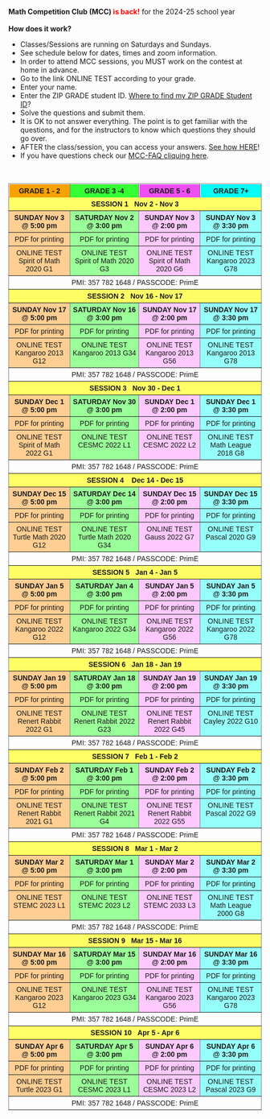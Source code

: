 <b>Math Competition Club (MCC) <font color="red">is back!</font></b> for the 2024-25 school year <br><br>
<b>How does it work?</b>
<br>
*  Classes/Sessions are running on Saturdays and Sundays.
*  See schedule below for dates, times and zoom information. 
*	 In order to attend MCC sessions, you MUST work on the contest at home in advance.
*	 Go to the link ONLINE TEST according to your grade.
*	 Enter your name.
*	 Enter the ZIP GRADE student ID. <a href="https://renertmath.github.io/MCC_submit">Where to find my ZIP GRADE Student ID</a>?
*	 Solve the questions and submit them.
*	It is OK to not answer everything. The point is to get familiar with the questions, and for the instructors to know which questions they should go over. <br>
*	AFTER the class/session, you can access your answers. <a href="https://renertmath.github.io/MCC_answers">See how HERE</a>!
*	If you have questions check our <a href="https://renertmath.github.io/MCC_FAQ">MCC-FAQ cliquing here</a>.
<br>
<table style="border-collapse:collapse;border-spacing:0" class="tg"><thead>
<tr><th style="background-color:#f8a102;border-color:inherit;border-style:solid;border-width:1px;font-family:Arial, sans-serif;font-size:14px;font-weight:bold;overflow:hidden;padding:5px 5px;position:-webkit-sticky;position:sticky;text-align:center;top:-1px;vertical-align:top;will-change:transform;word-break:normal">GRADE 1 - 2</th><th style="background-color:#34ff34;border-color:inherit;border-style:solid;border-width:1px;font-family:Arial, sans-serif;font-size:14px;font-weight:bold;overflow:hidden;padding:5px 5px;position:-webkit-sticky;position:sticky;text-align:center;top:-1px;vertical-align:top;will-change:transform;word-break:normal">GRADE 3 -4</th><th style="background-color:#ed4ef1;border-color:inherit;border-style:solid;border-width:1px;font-family:Arial, sans-serif;font-size:14px;font-weight:bold;overflow:hidden;padding:5px 5px;position:-webkit-sticky;position:sticky;text-align:center;top:-1px;vertical-align:top;will-change:transform;word-break:normal">GRADE 5 - 6</th>
<th style="background-color:#04fdf4;border-color:inherit;border-style:solid;border-width:1px;font-family:Arial, sans-serif;font-size:14px;font-weight:bold;overflow:hidden;padding:5px 5px;position:-webkit-sticky;position:sticky;text-align:center;top:-1px;vertical-align:top;will-change:transform;word-break:normal">GRADE 7+</th></tr>
</thead>
<tbody><tr><td style="background-color:#fffe65;border-color:inherit;border-style:solid;border-width:1px;font-family:Arial, sans-serif;font-size:14px;font-weight:bold;overflow:hidden;padding:5px 5px;text-align:center;vertical-align:top;word-break:normal" colspan="4">SESSION 1   Nov 2 - Nov 3</td></tr>
<tr><td style="background-color:#ffce93;border-color:inherit;border-style:solid;border-width:1px;font-family:Arial, sans-serif;font-size:14px;font-weight:bold;overflow:hidden;padding:5px 5px;text-align:center;vertical-align:top;word-break:normal">SUNDAY Nov 3 @ 5:00 pm</td><td style="background-color:#9aff99;border-color:inherit;border-style:solid;border-width:1px;font-family:Arial, sans-serif;font-size:14px;font-weight:bold;overflow:hidden;padding:5px 5px;text-align:center;vertical-align:top;word-break:normal">SATURDAY Nov 2 @ 3:00 pm</td><td style="background-color:#fec9ff;border-color:inherit;border-style:solid;border-width:1px;font-family:Arial, sans-serif;font-size:14px;font-weight:bold;overflow:hidden;padding:5px 5px;text-align:center;vertical-align:top;word-break:normal">SUNDAY Nov 3 @ 2:00 pm</td>
<td style="background-color:#96fffb;border-color:inherit;border-style:solid;border-width:1px;font-family:Arial, sans-serif;font-size:14px;font-weight:bold;overflow:hidden;padding:5px 5px;text-align:center;vertical-align:top;word-break:normal">SUNDAY Nov 3 @ 3:30 pm</td></tr>
<tr><td style="background-color:#ffce93;border-color:inherit;border-style:solid;border-width:1px;font-family:Arial, sans-serif;font-size:14px;overflow:hidden;padding:5px 5px;text-align:center;vertical-align:top;word-break:normal">PDF for printing</td><td style="background-color:#9aff99;border-color:inherit;border-style:solid;border-width:1px;font-family:Arial, sans-serif;font-size:14px;overflow:hidden;padding:5px 5px;text-align:center;vertical-align:top;word-break:normal">PDF for printing</td><td style="background-color:#fec9ff;border-color:inherit;border-style:solid;border-width:1px;font-family:Arial, sans-serif;font-size:14px;overflow:hidden;padding:5px 5px;text-align:center;vertical-align:top;word-break:normal">PDF for printing</td><td style="background-color:#96fffb;border-color:inherit;border-style:solid;border-width:1px;font-family:Arial, sans-serif;font-size:14px;overflow:hidden;padding:5px 5px;text-align:center;vertical-align:top;word-break:normal">PDF for printing</td></tr>
<tr><td style="background-color:#ffce93;border-color:inherit;border-style:solid;border-width:1px;font-family:Arial, sans-serif;font-size:14px;overflow:hidden;padding:5px 5px;text-align:center;vertical-align:top;word-break:normal">ONLINE TEST <br>Spirit of Math 2020 G1</td><td style="background-color:#9aff99;border-color:inherit;border-style:solid;border-width:1px;font-family:Arial, sans-serif;font-size:14px;overflow:hidden;padding:5px 5px;text-align:center;vertical-align:top;word-break:normal">ONLINE TEST <br>Spirit of Math 2020 G3</td><td style="background-color:#fec9ff;border-color:inherit;border-style:solid;border-width:1px;font-family:Arial, sans-serif;font-size:14px;overflow:hidden;padding:5px 5px;text-align:center;vertical-align:top;word-break:normal">ONLINE TEST <br>Spirit of Math 2020 G6</td>
<td style="background-color:#96fffb;border-color:inherit;border-style:solid;border-width:1px;font-family:Arial, sans-serif;font-size:14px;overflow:hidden;padding:5px 5px;text-align:center;vertical-align:top;word-break:normal">ONLINE TEST<br>Kangaroo 2023 G78</td></tr>
<tr><td style="border-color:inherit;border-style:solid;border-width:1px;font-family:Arial, sans-serif;font-size:14px;overflow:hidden;padding:5px 5px;text-align:center;vertical-align:top;word-break:normal" colspan="4">PMI: 357 782 1648 / PASSCODE: PrimE</td></tr><tr><td style="background-color:#fffe65;border-color:inherit;border-style:solid;border-width:1px;font-family:Arial, sans-serif;font-size:14px;font-weight:bold;overflow:hidden;padding:5px 5px;text-align:center;vertical-align:top;word-break:normal" colspan="4">SESSION 2   Nov 16 - Nov 17</td></tr>
<tr><td style="background-color:#ffce93;border-color:inherit;border-style:solid;border-width:1px;font-family:Arial, sans-serif;font-size:14px;font-weight:bold;overflow:hidden;padding:5px 5px;text-align:center;vertical-align:top;word-break:normal">SUNDAY Nov 17 @ 5:00 pm</td><td style="background-color:#9aff99;border-color:inherit;border-style:solid;border-width:1px;font-family:Arial, sans-serif;font-size:14px;font-weight:bold;overflow:hidden;padding:5px 5px;text-align:center;vertical-align:top;word-break:normal">SATURDAY Nov 16 @ 3:00 pm</td><td style="background-color:#fec9ff;border-color:inherit;border-style:solid;border-width:1px;font-family:Arial, sans-serif;font-size:14px;font-weight:bold;overflow:hidden;padding:5px 5px;text-align:center;vertical-align:top;word-break:normal">SUNDAY Nov 17 @ 2:00 pm</td>
<td style="background-color:#96fffb;border-color:inherit;border-style:solid;border-width:1px;font-family:Arial, sans-serif;font-size:14px;font-weight:bold;overflow:hidden;padding:5px 5px;text-align:center;vertical-align:top;word-break:normal">SUNDAY Nov 17 @ 3:30 pm</td></tr>
<tr><td style="background-color:#ffce93;border-color:inherit;border-style:solid;border-width:1px;font-family:Arial, sans-serif;font-size:14px;overflow:hidden;padding:5px 5px;text-align:center;vertical-align:top;word-break:normal">PDF for printing<br></td><td style="background-color:#9aff99;border-color:inherit;border-style:solid;border-width:1px;font-family:Arial, sans-serif;font-size:14px;overflow:hidden;padding:5px 5px;text-align:center;vertical-align:top;word-break:normal">PDF for printing</td><td style="background-color:#fec9ff;border-color:inherit;border-style:solid;border-width:1px;font-family:Arial, sans-serif;font-size:14px;overflow:hidden;padding:5px 5px;text-align:center;vertical-align:top;word-break:normal">PDF for printing</td><td style="background-color:#96fffb;border-color:inherit;border-style:solid;border-width:1px;font-family:Arial, sans-serif;font-size:14px;overflow:hidden;padding:5px 5px;text-align:center;vertical-align:top;word-break:normal">PDF for printing</td>
</tr>
<tr><td style="background-color:#ffce93;border-color:inherit;border-style:solid;border-width:1px;font-family:Arial, sans-serif;font-size:14px;overflow:hidden;padding:5px 5px;text-align:center;vertical-align:top;word-break:normal">ONLINE TEST<br>Kangaroo 2013 G12</td><td style="background-color:#9aff99;border-color:inherit;border-style:solid;border-width:1px;font-family:Arial, sans-serif;font-size:14px;overflow:hidden;padding:5px 5px;text-align:center;vertical-align:top;word-break:normal">ONLINE TEST<br>Kangaroo 2013 G34</td><td style="background-color:#fec9ff;border-color:inherit;border-style:solid;border-width:1px;font-family:Arial, sans-serif;font-size:14px;overflow:hidden;padding:5px 5px;text-align:center;vertical-align:top;word-break:normal">ONLINE TEST<br>Kangaroo 2013 G56</td>
<td style="background-color:#96fffb;border-color:inherit;border-style:solid;border-width:1px;font-family:Arial, sans-serif;font-size:14px;overflow:hidden;padding:5px 5px;text-align:center;vertical-align:top;word-break:normal">ONLINE TEST<br>Kangaroo 2013 G78</td></tr>
<tr><td style="border-color:inherit;border-style:solid;border-width:1px;font-family:Arial, sans-serif;font-size:14px;overflow:hidden;padding:5px 5px;text-align:center;vertical-align:top;word-break:normal" colspan="4">PMI: 357 782 1648 / PASSCODE: PrimE</td></tr><tr><td style="background-color:#fffe65;border-color:inherit;border-style:solid;border-width:1px;font-family:Arial, sans-serif;font-size:14px;font-weight:bold;overflow:hidden;padding:5px 5px;text-align:center;vertical-align:top;word-break:normal" colspan="4">SESSION 3&nbsp;&nbsp;&nbsp;Nov 30 - Dec 1</td></tr>
<tr><td style="background-color:#ffce93;border-color:inherit;border-style:solid;border-width:1px;font-family:Arial, sans-serif;font-size:14px;font-weight:bold;overflow:hidden;padding:5px 5px;text-align:center;vertical-align:top;word-break:normal">SUNDAY Dec 1 @ 5:00 pm</td><td style="background-color:#9aff99;border-color:inherit;border-style:solid;border-width:1px;font-family:Arial, sans-serif;font-size:14px;font-weight:bold;overflow:hidden;padding:5px 5px;text-align:center;vertical-align:top;word-break:normal">SATURDAY Nov 30 @ 3:00 pm</td><td style="background-color:#fec9ff;border-color:inherit;border-style:solid;border-width:1px;font-family:Arial, sans-serif;font-size:14px;font-weight:bold;overflow:hidden;padding:5px 5px;text-align:center;vertical-align:top;word-break:normal">SUNDAY Dec 1 @ 2:00 pm</td>
<td style="background-color:#96fffb;border-color:inherit;border-style:solid;border-width:1px;font-family:Arial, sans-serif;font-size:14px;font-weight:bold;overflow:hidden;padding:5px 5px;text-align:center;vertical-align:top;word-break:normal">SUNDAY Dec 1 @ 3:30 pm</td></tr>
<tr><td style="background-color:#ffce93;border-color:inherit;border-style:solid;border-width:1px;font-family:Arial, sans-serif;font-size:14px;overflow:hidden;padding:5px 5px;text-align:center;vertical-align:top;word-break:normal">PDF for printing</td><td style="background-color:#9aff99;border-color:inherit;border-style:solid;border-width:1px;font-family:Arial, sans-serif;font-size:14px;overflow:hidden;padding:5px 5px;text-align:center;vertical-align:top;word-break:normal">PDF for printing</td><td style="background-color:#fec9ff;border-color:inherit;border-style:solid;border-width:1px;font-family:Arial, sans-serif;font-size:14px;overflow:hidden;padding:5px 5px;text-align:center;vertical-align:top;word-break:normal">PDF for printing</td><td style="background-color:#96fffb;border-color:inherit;border-style:solid;border-width:1px;font-family:Arial, sans-serif;font-size:14px;overflow:hidden;padding:5px 5px;text-align:center;vertical-align:top;word-break:normal">PDF for printing</td></tr>
<tr><td style="background-color:#ffce93;border-color:inherit;border-style:solid;border-width:1px;font-family:Arial, sans-serif;font-size:14px;overflow:hidden;padding:5px 5px;text-align:center;vertical-align:top;word-break:normal">ONLINE TEST<br>Spirit of Math 2022 G1</td><td style="background-color:#9aff99;border-color:inherit;border-style:solid;border-width:1px;font-family:Arial, sans-serif;font-size:14px;overflow:hidden;padding:5px 5px;text-align:center;vertical-align:top;word-break:normal">ONLINE TEST<br>CESMC 2022 L1</td><td style="background-color:#fec9ff;border-color:inherit;border-style:solid;border-width:1px;font-family:Arial, sans-serif;font-size:14px;overflow:hidden;padding:5px 5px;text-align:center;vertical-align:top;word-break:normal">ONLINE TEST<br>CESMC 2022 L2</td>
<td style="background-color:#96fffb;border-color:inherit;border-style:solid;border-width:1px;font-family:Arial, sans-serif;font-size:14px;overflow:hidden;padding:5px 5px;text-align:center;vertical-align:top;word-break:normal">ONLINE TEST<br>Math League 2018 G8</td></tr>
<tr><td style="border-color:inherit;border-style:solid;border-width:1px;font-family:Arial, sans-serif;font-size:14px;overflow:hidden;padding:5px 5px;text-align:center;vertical-align:top;word-break:normal" colspan="4">PMI: 357 782 1648 / PASSCODE: PrimE</td></tr><tr><td style="background-color:#fffe65;border-color:inherit;border-style:solid;border-width:1px;font-family:Arial, sans-serif;font-size:14px;font-weight:bold;overflow:hidden;padding:5px 5px;text-align:center;vertical-align:top;word-break:normal" colspan="4">SESSION 4&nbsp;&nbsp;&nbsp;&nbsp;Dec 14 - Dec 15</td></tr>
<tr><td style="background-color:#ffce93;border-color:inherit;border-style:solid;border-width:1px;font-family:Arial, sans-serif;font-size:14px;font-weight:bold;overflow:hidden;padding:5px 5px;text-align:center;vertical-align:top;word-break:normal">SUNDAY Dec 15 @ 5:00 pm</td><td style="background-color:#9aff99;border-color:inherit;border-style:solid;border-width:1px;font-family:Arial, sans-serif;font-size:14px;font-weight:bold;overflow:hidden;padding:5px 5px;text-align:center;vertical-align:top;word-break:normal">SATURDAY Dec 14 @ 3:00 pm</td><td style="background-color:#fec9ff;border-color:inherit;border-style:solid;border-width:1px;font-family:Arial, sans-serif;font-size:14px;font-weight:bold;overflow:hidden;padding:5px 5px;text-align:center;vertical-align:top;word-break:normal">SUNDAY Dec 15 @ 2:00 pm</td>
<td style="background-color:#96fffb;border-color:inherit;border-style:solid;border-width:1px;font-family:Arial, sans-serif;font-size:14px;font-weight:bold;overflow:hidden;padding:5px 5px;text-align:center;vertical-align:top;word-break:normal">SUNDAY Dec 15 @ 3:30 pm</td></tr>
<tr><td style="background-color:#ffce93;border-color:inherit;border-style:solid;border-width:1px;font-family:Arial, sans-serif;font-size:14px;overflow:hidden;padding:5px 5px;text-align:center;vertical-align:top;word-break:normal">PDF for printing</td><td style="background-color:#9aff99;border-color:inherit;border-style:solid;border-width:1px;font-family:Arial, sans-serif;font-size:14px;overflow:hidden;padding:5px 5px;text-align:center;vertical-align:top;word-break:normal">PDF for printing</td><td style="background-color:#fec9ff;border-color:inherit;border-style:solid;border-width:1px;font-family:Arial, sans-serif;font-size:14px;overflow:hidden;padding:5px 5px;text-align:center;vertical-align:top;word-break:normal">PDF for printing</td><td style="background-color:#96fffb;border-color:inherit;border-style:solid;border-width:1px;font-family:Arial, sans-serif;font-size:14px;overflow:hidden;padding:5px 5px;text-align:center;vertical-align:top;word-break:normal">PDF for printing</td></tr>
<tr><td style="background-color:#ffce93;border-color:inherit;border-style:solid;border-width:1px;font-family:Arial, sans-serif;font-size:14px;overflow:hidden;padding:5px 5px;text-align:center;vertical-align:top;word-break:normal">ONLINE TEST<br>Turtle Math 2020 G12</td><td style="background-color:#9aff99;border-color:inherit;border-style:solid;border-width:1px;font-family:Arial, sans-serif;font-size:14px;overflow:hidden;padding:5px 5px;text-align:center;vertical-align:top;word-break:normal">ONLINE TEST<br>Turtle Math 2020 G34</td><td style="background-color:#fec9ff;border-color:inherit;border-style:solid;border-width:1px;font-family:Arial, sans-serif;font-size:14px;overflow:hidden;padding:5px 5px;text-align:center;vertical-align:top;word-break:normal">ONLINE TEST<br>Gauss 2022 G7</td>
<td style="background-color:#96fffb;border-color:inherit;border-style:solid;border-width:1px;font-family:Arial, sans-serif;font-size:14px;overflow:hidden;padding:5px 5px;text-align:center;vertical-align:top;word-break:normal">ONLINE TEST<br>Pascal 2020 G9</td></tr>
<tr><td style="border-color:inherit;border-style:solid;border-width:1px;font-family:Arial, sans-serif;font-size:14px;overflow:hidden;padding:5px 5px;text-align:center;vertical-align:top;word-break:normal" colspan="4">PMI: 357 782 1648 / PASSCODE: PrimE</td></tr><tr><td style="background-color:#fffe65;border-color:inherit;border-style:solid;border-width:1px;font-family:Arial, sans-serif;font-size:14px;font-weight:bold;overflow:hidden;padding:5px 5px;text-align:center;vertical-align:top;word-break:normal" colspan="4">SESSION 5&nbsp;&nbsp;&nbsp;Jan 4 - Jan 5</td></tr>
<tr><td style="background-color:#ffce93;border-color:inherit;border-style:solid;border-width:1px;font-family:Arial, sans-serif;font-size:14px;font-weight:bold;overflow:hidden;padding:5px 5px;text-align:center;vertical-align:top;word-break:normal">SUNDAY Jan 5 @ 5:00 pm</td><td style="background-color:#9aff99;border-color:inherit;border-style:solid;border-width:1px;font-family:Arial, sans-serif;font-size:14px;font-weight:bold;overflow:hidden;padding:5px 5px;text-align:center;vertical-align:top;word-break:normal">SATURDAY Jan 4 @ 3:00 pm</td><td style="background-color:#fec9ff;border-color:inherit;border-style:solid;border-width:1px;font-family:Arial, sans-serif;font-size:14px;font-weight:bold;overflow:hidden;padding:5px 5px;text-align:center;vertical-align:top;word-break:normal">SUNDAY Jan 5 @ 2:00 pm</td>
<td style="background-color:#96fffb;border-color:inherit;border-style:solid;border-width:1px;font-family:Arial, sans-serif;font-size:14px;font-weight:bold;overflow:hidden;padding:5px 5px;text-align:center;vertical-align:top;word-break:normal">SUNDAY Jan 5 @ 3:30 pm</td></tr>
<tr><td style="background-color:#ffce93;border-color:inherit;border-style:solid;border-width:1px;font-family:Arial, sans-serif;font-size:14px;overflow:hidden;padding:5px 5px;text-align:center;vertical-align:top;word-break:normal">PDF for printing</td><td style="background-color:#9aff99;border-color:inherit;border-style:solid;border-width:1px;font-family:Arial, sans-serif;font-size:14px;overflow:hidden;padding:5px 5px;text-align:center;vertical-align:top;word-break:normal">PDF for printing</td><td style="background-color:#fec9ff;border-color:inherit;border-style:solid;border-width:1px;font-family:Arial, sans-serif;font-size:14px;overflow:hidden;padding:5px 5px;text-align:center;vertical-align:top;word-break:normal">PDF for printing</td><td style="background-color:#96fffb;border-color:inherit;border-style:solid;border-width:1px;font-family:Arial, sans-serif;font-size:14px;overflow:hidden;padding:5px 5px;text-align:center;vertical-align:top;word-break:normal">PDF for printing</td></tr>
<tr><td style="background-color:#ffce93;border-color:inherit;border-style:solid;border-width:1px;font-family:Arial, sans-serif;font-size:14px;overflow:hidden;padding:5px 5px;text-align:center;vertical-align:top;word-break:normal">ONLINE TEST<br>Kangaroo 2022 G12</td><td style="background-color:#9aff99;border-color:inherit;border-style:solid;border-width:1px;font-family:Arial, sans-serif;font-size:14px;overflow:hidden;padding:5px 5px;text-align:center;vertical-align:top;word-break:normal">ONLINE TEST<br>Kangaroo 2022 G34</td><td style="background-color:#fec9ff;border-color:inherit;border-style:solid;border-width:1px;font-family:Arial, sans-serif;font-size:14px;overflow:hidden;padding:5px 5px;text-align:center;vertical-align:top;word-break:normal">ONLINE TEST<br>Kangaroo 2022 G56</td>
<td style="background-color:#96fffb;border-color:inherit;border-style:solid;border-width:1px;font-family:Arial, sans-serif;font-size:14px;overflow:hidden;padding:5px 5px;text-align:center;vertical-align:top;word-break:normal">ONLINE TEST<br>Kangaroo 2022 G78</td></tr>
<tr><td style="border-color:inherit;border-style:solid;border-width:1px;font-family:Arial, sans-serif;font-size:14px;overflow:hidden;padding:5px 5px;text-align:center;vertical-align:top;word-break:normal" colspan="4">PMI: 357 782 1648 / PASSCODE: PrimE</td></tr><tr><td style="background-color:#fffe65;border-color:inherit;border-style:solid;border-width:1px;font-family:Arial, sans-serif;font-size:14px;font-weight:bold;overflow:hidden;padding:5px 5px;text-align:center;vertical-align:top;word-break:normal" colspan="4">SESSION 6&nbsp;&nbsp;&nbsp;Jan 18 - Jan 19</td></tr>
<tr><td style="background-color:#ffce93;border-color:inherit;border-style:solid;border-width:1px;font-family:Arial, sans-serif;font-size:14px;font-weight:bold;overflow:hidden;padding:5px 5px;text-align:center;vertical-align:top;word-break:normal">SUNDAY Jan 19 @ 5:00 pm</td><td style="background-color:#9aff99;border-color:inherit;border-style:solid;border-width:1px;font-family:Arial, sans-serif;font-size:14px;font-weight:bold;overflow:hidden;padding:5px 5px;text-align:center;vertical-align:top;word-break:normal">SATURDAY Jan 18 @ 3:00 pm</td><td style="background-color:#fec9ff;border-color:inherit;border-style:solid;border-width:1px;font-family:Arial, sans-serif;font-size:14px;font-weight:bold;overflow:hidden;padding:5px 5px;text-align:center;vertical-align:top;word-break:normal">SUNDAY Jan 19 @ 2:00 pm</td>
<td style="background-color:#96fffb;border-color:inherit;border-style:solid;border-width:1px;font-family:Arial, sans-serif;font-size:14px;font-weight:bold;overflow:hidden;padding:5px 5px;text-align:center;vertical-align:top;word-break:normal">SUNDAY Jan 19 @ 3:30 pm</td></tr>
<tr><td style="background-color:#ffce93;border-color:inherit;border-style:solid;border-width:1px;font-family:Arial, sans-serif;font-size:14px;overflow:hidden;padding:5px 5px;text-align:center;vertical-align:top;word-break:normal">PDF for printing</td><td style="background-color:#9aff99;border-color:inherit;border-style:solid;border-width:1px;font-family:Arial, sans-serif;font-size:14px;overflow:hidden;padding:5px 5px;text-align:center;vertical-align:top;word-break:normal">PDF for printing</td><td style="background-color:#fec9ff;border-color:inherit;border-style:solid;border-width:1px;font-family:Arial, sans-serif;font-size:14px;overflow:hidden;padding:5px 5px;text-align:center;vertical-align:top;word-break:normal">PDF for printing</td><td style="background-color:#96fffb;border-color:inherit;border-style:solid;border-width:1px;font-family:Arial, sans-serif;font-size:14px;overflow:hidden;padding:5px 5px;text-align:center;vertical-align:top;word-break:normal">PDF for printing</td></tr>
<tr><td style="background-color:#ffce93;border-color:inherit;border-style:solid;border-width:1px;font-family:Arial, sans-serif;font-size:14px;overflow:hidden;padding:5px 5px;text-align:center;vertical-align:top;word-break:normal">ONLINE TEST<br>Renert Rabbit 2022 G1</td><td style="background-color:#9aff99;border-color:inherit;border-style:solid;border-width:1px;font-family:Arial, sans-serif;font-size:14px;overflow:hidden;padding:5px 5px;text-align:center;vertical-align:top;word-break:normal">ONLINE TEST<br>Renert Rabbit 2022 G23</td><td style="background-color:#fec9ff;border-color:inherit;border-style:solid;border-width:1px;font-family:Arial, sans-serif;font-size:14px;overflow:hidden;padding:5px 5px;text-align:center;vertical-align:top;word-break:normal">ONLINE TEST<br>Renert Rabbit 2022 G45</td>
<td style="background-color:#96fffb;border-color:inherit;border-style:solid;border-width:1px;font-family:Arial, sans-serif;font-size:14px;overflow:hidden;padding:5px 5px;text-align:center;vertical-align:top;word-break:normal">ONLINE TEST<br>Cayley 2022 G10</td></tr>
<tr><td style="border-color:inherit;border-style:solid;border-width:1px;font-family:Arial, sans-serif;font-size:14px;overflow:hidden;padding:5px 5px;text-align:center;vertical-align:top;word-break:normal" colspan="4">PMI: 357 782 1648 / PASSCODE: PrimE</td></tr><tr><td style="background-color:#fffe65;border-color:inherit;border-style:solid;border-width:1px;font-family:Arial, sans-serif;font-size:14px;font-weight:bold;overflow:hidden;padding:5px 5px;text-align:center;vertical-align:top;word-break:normal" colspan="4">SESSION 7&nbsp;&nbsp;&nbsp;Feb 1 - Feb 2</td></tr>
<tr><td style="background-color:#ffce93;border-color:inherit;border-style:solid;border-width:1px;font-family:Arial, sans-serif;font-size:14px;font-weight:bold;overflow:hidden;padding:5px 5px;text-align:center;vertical-align:top;word-break:normal">SUNDAY Feb 2 @ 5:00 pm</td><td style="background-color:#9aff99;border-color:inherit;border-style:solid;border-width:1px;font-family:Arial, sans-serif;font-size:14px;font-weight:bold;overflow:hidden;padding:5px 5px;text-align:center;vertical-align:top;word-break:normal">SATURDAY Feb 1 @ 3:00 pm</td><td style="background-color:#fec9ff;border-color:inherit;border-style:solid;border-width:1px;font-family:Arial, sans-serif;font-size:14px;font-weight:bold;overflow:hidden;padding:5px 5px;text-align:center;vertical-align:top;word-break:normal">SUNDAY Feb 2 @ 2:00 pm</td>
<td style="background-color:#96fffb;border-color:inherit;border-style:solid;border-width:1px;font-family:Arial, sans-serif;font-size:14px;font-weight:bold;overflow:hidden;padding:5px 5px;text-align:center;vertical-align:top;word-break:normal">SUNDAY Feb 2 @ 3:30 pm</td></tr>
<tr><td style="background-color:#ffce93;border-color:inherit;border-style:solid;border-width:1px;font-family:Arial, sans-serif;font-size:14px;overflow:hidden;padding:5px 5px;text-align:center;vertical-align:top;word-break:normal">PDF for printing</td><td style="background-color:#9aff99;border-color:inherit;border-style:solid;border-width:1px;font-family:Arial, sans-serif;font-size:14px;overflow:hidden;padding:5px 5px;text-align:center;vertical-align:top;word-break:normal">PDF for printing</td><td style="background-color:#fec9ff;border-color:inherit;border-style:solid;border-width:1px;font-family:Arial, sans-serif;font-size:14px;overflow:hidden;padding:5px 5px;text-align:center;vertical-align:top;word-break:normal">PDF for printing</td><td style="background-color:#96fffb;border-color:inherit;border-style:solid;border-width:1px;font-family:Arial, sans-serif;font-size:14px;overflow:hidden;padding:5px 5px;text-align:center;vertical-align:top;word-break:normal">PDF for printing</td></tr>
<tr><td style="background-color:#ffce93;border-color:inherit;border-style:solid;border-width:1px;font-family:Arial, sans-serif;font-size:14px;overflow:hidden;padding:5px 5px;text-align:center;vertical-align:top;word-break:normal">ONLINE TEST<br>Renert Rabbit 2021 G1</td><td style="background-color:#9aff99;border-color:inherit;border-style:solid;border-width:1px;font-family:Arial, sans-serif;font-size:14px;overflow:hidden;padding:5px 5px;text-align:center;vertical-align:top;word-break:normal">ONLINE TEST<br>Renert Rabbit 2021 G4</td><td style="background-color:#fec9ff;border-color:inherit;border-style:solid;border-width:1px;font-family:Arial, sans-serif;font-size:14px;overflow:hidden;padding:5px 5px;text-align:center;vertical-align:top;word-break:normal">ONLINE TEST<br>Renert Rabbit 2022 G55</td>
<td style="background-color:#96fffb;border-color:inherit;border-style:solid;border-width:1px;font-family:Arial, sans-serif;font-size:14px;overflow:hidden;padding:5px 5px;text-align:center;vertical-align:top;word-break:normal">ONLINE TEST<br>Pascal 2022 G9</td></tr>
<tr><td style="border-color:inherit;border-style:solid;border-width:1px;font-family:Arial, sans-serif;font-size:14px;overflow:hidden;padding:5px 5px;text-align:center;vertical-align:top;word-break:normal" colspan="4">PMI: 357 782 1648 / PASSCODE: PrimE</td></tr><tr><td style="background-color:#fffe65;border-color:inherit;border-style:solid;border-width:1px;font-family:Arial, sans-serif;font-size:14px;font-weight:bold;overflow:hidden;padding:5px 5px;text-align:center;vertical-align:top;word-break:normal" colspan="4">SESSION 8&nbsp;&nbsp;&nbsp;Mar 1 - Mar 2</td></tr>
<tr><td style="background-color:#ffce93;border-color:inherit;border-style:solid;border-width:1px;font-family:Arial, sans-serif;font-size:14px;font-weight:bold;overflow:hidden;padding:5px 5px;text-align:center;vertical-align:top;word-break:normal">SUNDAY Mar 2 @ 5:00 pm</td><td style="background-color:#9aff99;border-color:inherit;border-style:solid;border-width:1px;font-family:Arial, sans-serif;font-size:14px;font-weight:bold;overflow:hidden;padding:5px 5px;text-align:center;vertical-align:top;word-break:normal">SATURDAY Mar 1 @ 3:00 pm</td><td style="background-color:#fec9ff;border-color:inherit;border-style:solid;border-width:1px;font-family:Arial, sans-serif;font-size:14px;font-weight:bold;overflow:hidden;padding:5px 5px;text-align:center;vertical-align:top;word-break:normal">SUNDAY Mar 2 @ 2:00 pm</td>
<td style="background-color:#96fffb;border-color:inherit;border-style:solid;border-width:1px;font-family:Arial, sans-serif;font-size:14px;font-weight:bold;overflow:hidden;padding:5px 5px;text-align:center;vertical-align:top;word-break:normal">SUNDAY Mar 2 @ 3:30 pm</td></tr>
<tr><td style="background-color:#ffce93;border-color:inherit;border-style:solid;border-width:1px;font-family:Arial, sans-serif;font-size:14px;overflow:hidden;padding:5px 5px;text-align:center;vertical-align:top;word-break:normal">PDF for printing</td><td style="background-color:#9aff99;border-color:inherit;border-style:solid;border-width:1px;font-family:Arial, sans-serif;font-size:14px;overflow:hidden;padding:5px 5px;text-align:center;vertical-align:top;word-break:normal">PDF for printing</td><td style="background-color:#fec9ff;border-color:inherit;border-style:solid;border-width:1px;font-family:Arial, sans-serif;font-size:14px;overflow:hidden;padding:5px 5px;text-align:center;vertical-align:top;word-break:normal">PDF for printing</td><td style="background-color:#96fffb;border-color:inherit;border-style:solid;border-width:1px;font-family:Arial, sans-serif;font-size:14px;overflow:hidden;padding:5px 5px;text-align:center;vertical-align:top;word-break:normal">PDF for printing</td></tr>
<tr><td style="background-color:#ffce93;border-color:inherit;border-style:solid;border-width:1px;font-family:Arial, sans-serif;font-size:14px;overflow:hidden;padding:5px 5px;text-align:center;vertical-align:top;word-break:normal">ONLINE TEST<br>STEMC 2023 L1</td><td style="background-color:#9aff99;border-color:inherit;border-style:solid;border-width:1px;font-family:Arial, sans-serif;font-size:14px;overflow:hidden;padding:5px 5px;text-align:center;vertical-align:top;word-break:normal">ONLINE TEST<br>STEMC 2023 L2</td><td style="background-color:#fec9ff;border-color:inherit;border-style:solid;border-width:1px;font-family:Arial, sans-serif;font-size:14px;overflow:hidden;padding:5px 5px;text-align:center;vertical-align:top;word-break:normal">ONLINE TEST<br>STEMC 2033 L3</td>
<td style="background-color:#96fffb;border-color:inherit;border-style:solid;border-width:1px;font-family:Arial, sans-serif;font-size:14px;overflow:hidden;padding:5px 5px;text-align:center;vertical-align:top;word-break:normal">ONLINE TEST<br>Math League 2000 G8</td></tr>
<tr><td style="border-color:inherit;border-style:solid;border-width:1px;font-family:Arial, sans-serif;font-size:14px;overflow:hidden;padding:5px 5px;text-align:center;vertical-align:top;word-break:normal" colspan="4">PMI: 357 782 1648 / PASSCODE: PrimE</td></tr><tr><td style="background-color:#fffe65;border-color:inherit;border-style:solid;border-width:1px;font-family:Arial, sans-serif;font-size:14px;font-weight:bold;overflow:hidden;padding:5px 5px;text-align:center;vertical-align:top;word-break:normal" colspan="4">SESSION 9&nbsp;&nbsp;&nbsp;Mar 15 - Mar 16</td></tr>
<tr><td style="background-color:#ffce93;border-color:inherit;border-style:solid;border-width:1px;font-family:Arial, sans-serif;font-size:14px;font-weight:bold;overflow:hidden;padding:5px 5px;text-align:center;vertical-align:top;word-break:normal">SUNDAY Mar 16 @ 5:00 pm</td><td style="background-color:#9aff99;border-color:inherit;border-style:solid;border-width:1px;font-family:Arial, sans-serif;font-size:14px;font-weight:bold;overflow:hidden;padding:5px 5px;text-align:center;vertical-align:top;word-break:normal">SATURDAY Mar 15 @ 3:00 pm</td><td style="background-color:#fec9ff;border-color:inherit;border-style:solid;border-width:1px;font-family:Arial, sans-serif;font-size:14px;font-weight:bold;overflow:hidden;padding:5px 5px;text-align:center;vertical-align:top;word-break:normal">SUNDAY Mar 16 @ 2:00 pm</td>
<td style="background-color:#96fffb;border-color:inherit;border-style:solid;border-width:1px;font-family:Arial, sans-serif;font-size:14px;font-weight:bold;overflow:hidden;padding:5px 5px;text-align:center;vertical-align:top;word-break:normal">SUNDAY Mar 16 @ 3:30 pm</td></tr>
<tr><td style="background-color:#ffce93;border-color:inherit;border-style:solid;border-width:1px;font-family:Arial, sans-serif;font-size:14px;overflow:hidden;padding:5px 5px;text-align:center;vertical-align:top;word-break:normal">PDF for printing</td><td style="background-color:#9aff99;border-color:inherit;border-style:solid;border-width:1px;font-family:Arial, sans-serif;font-size:14px;overflow:hidden;padding:5px 5px;text-align:center;vertical-align:top;word-break:normal">PDF for printing</td><td style="background-color:#fec9ff;border-color:inherit;border-style:solid;border-width:1px;font-family:Arial, sans-serif;font-size:14px;overflow:hidden;padding:5px 5px;text-align:center;vertical-align:top;word-break:normal">PDF for printing</td><td style="background-color:#96fffb;border-color:inherit;border-style:solid;border-width:1px;font-family:Arial, sans-serif;font-size:14px;overflow:hidden;padding:5px 5px;text-align:center;vertical-align:top;word-break:normal">PDF for printing</td></tr>
<tr><td style="background-color:#ffce93;border-color:inherit;border-style:solid;border-width:1px;font-family:Arial, sans-serif;font-size:14px;overflow:hidden;padding:5px 5px;text-align:center;vertical-align:top;word-break:normal">ONLINE TEST<br>Kangaroo 2023 G12</td><td style="background-color:#9aff99;border-color:inherit;border-style:solid;border-width:1px;font-family:Arial, sans-serif;font-size:14px;overflow:hidden;padding:5px 5px;text-align:center;vertical-align:top;word-break:normal">ONLINE TEST<br>Kangaroo 2023 G34<br></td><td style="background-color:#fec9ff;border-color:inherit;border-style:solid;border-width:1px;font-family:Arial, sans-serif;font-size:14px;overflow:hidden;padding:5px 5px;text-align:center;vertical-align:top;word-break:normal">ONLINE TEST<br>Kangaroo 2023 G56<br></td>
<td style="background-color:#96fffb;border-color:inherit;border-style:solid;border-width:1px;font-family:Arial, sans-serif;font-size:14px;overflow:hidden;padding:5px 5px;text-align:center;vertical-align:top;word-break:normal">ONLINE TEST<br>Kangaroo 2023 G78<br></td></tr>
<tr><td style="border-color:inherit;border-style:solid;border-width:1px;font-family:Arial, sans-serif;font-size:14px;overflow:hidden;padding:5px 5px;text-align:center;vertical-align:top;word-break:normal" colspan="4">PMI: 357 782 1648 / PASSCODE: PrimE</td></tr><tr><td style="background-color:#fffe65;border-color:inherit;border-style:solid;border-width:1px;font-family:Arial, sans-serif;font-size:14px;font-weight:bold;overflow:hidden;padding:5px 5px;text-align:center;vertical-align:top;word-break:normal" colspan="4">SESSION 10&nbsp;&nbsp;&nbsp;Apr 5 - Apr 6</td></tr>
<tr><td style="background-color:#ffce93;border-color:inherit;border-style:solid;border-width:1px;font-family:Arial, sans-serif;font-size:14px;font-weight:bold;overflow:hidden;padding:5px 5px;text-align:center;vertical-align:top;word-break:normal">SUNDAY Apr 6 @ 5:00 pm</td><td style="background-color:#9aff99;border-color:inherit;border-style:solid;border-width:1px;font-family:Arial, sans-serif;font-size:14px;font-weight:bold;overflow:hidden;padding:5px 5px;text-align:center;vertical-align:top;word-break:normal">SATURDAY Apr 5 @ 3:00 pm</td><td style="background-color:#fec9ff;border-color:inherit;border-style:solid;border-width:1px;font-family:Arial, sans-serif;font-size:14px;font-weight:bold;overflow:hidden;padding:5px 5px;text-align:center;vertical-align:top;word-break:normal">SUNDAY Apr 6 @ 2:00 pm</td>
<td style="background-color:#96fffb;border-color:inherit;border-style:solid;border-width:1px;font-family:Arial, sans-serif;font-size:14px;font-weight:bold;overflow:hidden;padding:5px 5px;text-align:center;vertical-align:top;word-break:normal">SUNDAY Apr 6 @ 3:30 pm</td></tr>
<tr><td style="background-color:#ffce93;border-color:inherit;border-style:solid;border-width:1px;font-family:Arial, sans-serif;font-size:14px;overflow:hidden;padding:5px 5px;text-align:center;vertical-align:top;word-break:normal">PDF for printing</td><td style="background-color:#9aff99;border-color:inherit;border-style:solid;border-width:1px;font-family:Arial, sans-serif;font-size:14px;overflow:hidden;padding:5px 5px;text-align:center;vertical-align:top;word-break:normal">PDF for printing</td><td style="background-color:#fec9ff;border-color:inherit;border-style:solid;border-width:1px;font-family:Arial, sans-serif;font-size:14px;overflow:hidden;padding:5px 5px;text-align:center;vertical-align:top;word-break:normal">PDF for printing</td><td style="background-color:#96fffb;border-color:inherit;border-style:solid;border-width:1px;font-family:Arial, sans-serif;font-size:14px;overflow:hidden;padding:5px 5px;text-align:center;vertical-align:top;word-break:normal">PDF for printing</td></tr>
<tr><td style="background-color:#ffce93;border-color:inherit;border-style:solid;border-width:1px;font-family:Arial, sans-serif;font-size:14px;overflow:hidden;padding:5px 5px;text-align:center;vertical-align:top;word-break:normal">ONLINE TEST<br>Turtle 2023 G1</td><td style="background-color:#9aff99;border-color:inherit;border-style:solid;border-width:1px;font-family:Arial, sans-serif;font-size:14px;overflow:hidden;padding:5px 5px;text-align:center;vertical-align:top;word-break:normal">ONLINE TEST<br>CESMC 2023 L1</td><td style="background-color:#fec9ff;border-color:inherit;border-style:solid;border-width:1px;font-family:Arial, sans-serif;font-size:14px;overflow:hidden;padding:5px 5px;text-align:center;vertical-align:top;word-break:normal">ONLINE TEST<br>CESMC 2023 L2</td>
<td style="background-color:#96fffb;border-color:inherit;border-style:solid;border-width:1px;font-family:Arial, sans-serif;font-size:14px;overflow:hidden;padding:5px 5px;text-align:center;vertical-align:top;word-break:normal">ONLINE TEST<br>Pascal 2023 G9</td></tr>
<tr><td style="border-color:inherit;border-style:solid;border-width:1px;font-family:Arial, sans-serif;font-size:14px;overflow:hidden;padding:5px 5px;text-align:center;vertical-align:top;word-break:normal" colspan="4">PMI: 357 782 1648 / PASSCODE: PrimE</td></tr></tbody></table>
